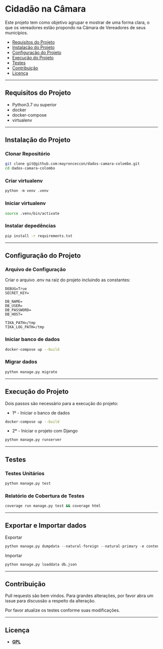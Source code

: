 # Cidadão na Câmara

Este projeto tem como objetivo agrupar e mostrar de uma forma clara, o que os vereadores estão propondo na Câmara de Vereadores de seus municípios.

- [Requisitos do Projeto](#requisitos)
- [Instalação do Projeto](#instalacao)
- [Configuração do Projeto](#configuracao)
- [Execução do Projeto](#execucao)
- [Testes](#testes)
- [Contribuição](#contribuicao)
- [Licença](#licenca)

---
## Requisitos do Projeto
* Python3.7 ou superior
* docker
* docker-compose
* virtualenv

---
## Instalação do Projeto

### Clonar Repositório
```bash
git clone git@github.com:mayronceccon/dados-camara-colombo.git
cd dados-camara-colombo
```

### Criar virtualenv
```python
python -m venv .venv
```

### Iniciar virtualenv
```bash
source .venv/bin/activate
```

### Instalar depedências
```bash
pip install -r requirements.txt
```

---
## Configuração do Projeto

### Arquivo de Configuração
Criar o arquivo .env na raiz do projeto incluindo as constantes:

```
DEBUG=True
SECRET_KEY=

DB_NAME=
DB_USER=
DB_PASSWORD=
DB_HOST=

TIKA_PATH=/tmp
TIKA_LOG_PATH=/tmp
```

### Iniciar banco de dados
```bash
docker-compose up --build
```

### Migrar dados
```python
python manage.py migrate
```

---
## Execução do Projeto
Dois passos são necessário para a execução do projeto:
- 1º - Iniciar o banco de dados
```bash
docker-compose up --build
```

- 2º - Iniciar o projeto com Django
```python
python manage.py runserver
```

---
## Testes

### Testes Unitários
```python
python manage.py test
```

### Relatório de Cobertura de Testes
```bash
coverage run manage.py test && coverage html
```

---
## Exportar e Importar dados
Exportar
```python
python manage.py dumpdata --natural-foreign --natural-primary -e contenttypes -e auth.Permission --indent 4 > db.json
```
Importar
```python
python manage.py loaddata db.json
```

---
## Contribuição
Pull requests são bem vindos. Para grandes alterações, por favor abra um issue para discussão a respeito da alteração.

Por favor atualize os testes conforme suas modificações.

---
## Licença
- **[GPL](http://www.gnu.org/licenses/gpl-3.0.html)**
